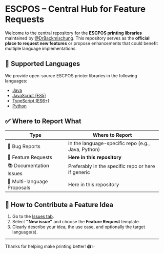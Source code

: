# ESCPOS – Central Hub for Feature Requests

Welcome to the central repository for the **ESCPOS printing libraries** maintained by [@DrBackmischung](https://github.com/DrBackmischung). This repository serves as the **official place to request new features** or propose enhancements that could benefit multiple language implementations.

## 🚀 Supported Languages

We provide open-source ESCPOS printer libraries in the following languages:

- [Java](https://github.com/DrBackmischung/ESCPOS-Java)
- [JavaScript (ES5)](https://github.com/DrBackmischung/ESCPOS-JavaScript)
- [TypeScript (ES6+)](https://github.com/DrBackmischung/ESCPOS-TypeScript)
- [Python](https://github.com/DrBackmischung/ESCPOS-Python)

## ✅ Where to Report What

| Type                      | Where to Report                                      |
|---------------------------|------------------------------------------------------|
| 🐞 Bug Reports             | In the language-specific repo (e.g., Java, Python)  |
| 🌟 Feature Requests        | **Here in this repository**                         |
| 📚 Documentation Issues   | Preferably in the specific repo or here if generic  |
| 🔀 Multi-language Proposals| Here in this repository                              |

## 💬 How to Contribute a Feature Idea

1. Go to the [Issues tab](https://github.com/DrBackmischung/ESCPOS/issues).
2. Select **"New issue"** and choose the **Feature Request** template.
3. Clearly describe your idea, the use case, and optionally the target language(s).

---

Thanks for helping make printing better! 🖨️✨
